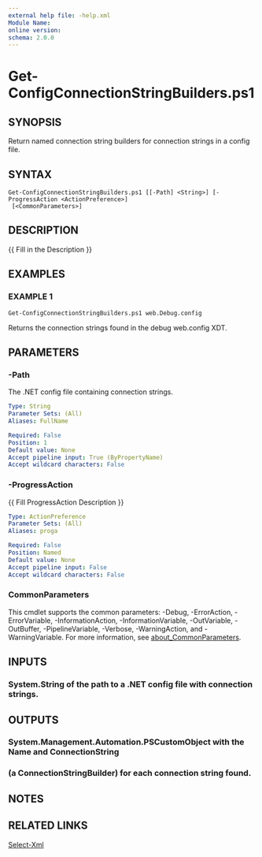 ```yaml
---
external help file: -help.xml
Module Name:
online version:
schema: 2.0.0
---
```


# Get-ConfigConnectionStringBuilders.ps1

## SYNOPSIS
Return named connection string builders for connection strings in a config file.

## SYNTAX

```
Get-ConfigConnectionStringBuilders.ps1 [[-Path] <String>] [-ProgressAction <ActionPreference>]
 [<CommonParameters>]
```

## DESCRIPTION
{{ Fill in the Description }}

## EXAMPLES

### EXAMPLE 1
```
Get-ConfigConnectionStringBuilders.ps1 web.Debug.config
```

Returns the connection strings found in the debug web.config XDT.

## PARAMETERS

### -Path
The .NET config file containing connection strings.

```yaml
Type: String
Parameter Sets: (All)
Aliases: FullName

Required: False
Position: 1
Default value: None
Accept pipeline input: True (ByPropertyName)
Accept wildcard characters: False
```

### -ProgressAction
{{ Fill ProgressAction Description }}

```yaml
Type: ActionPreference
Parameter Sets: (All)
Aliases: proga

Required: False
Position: Named
Default value: None
Accept pipeline input: False
Accept wildcard characters: False
```

### CommonParameters
This cmdlet supports the common parameters: -Debug, -ErrorAction, -ErrorVariable, -InformationAction, -InformationVariable, -OutVariable, -OutBuffer, -PipelineVariable, -Verbose, -WarningAction, and -WarningVariable. For more information, see [about_CommonParameters](http://go.microsoft.com/fwlink/?LinkID=113216).

## INPUTS

### System.String of the path to a .NET config file with connection strings.
## OUTPUTS

### System.Management.Automation.PSCustomObject with the Name and ConnectionString
### (a ConnectionStringBuilder) for each connection string found.
## NOTES

## RELATED LINKS

[Select-Xml]()

